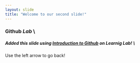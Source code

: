 ```yaml
---
layout: slide
title: "Welcome to our second slide!"
---
```

### **Github** _Lab_ \
##### Added this slide using [Introduction to **Github**](https://lab.github.com/githubtraining/introduction-to-github) on Learnig Lab! \
Use the left arrow to go back!
